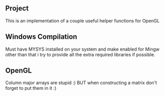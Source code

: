 ## Project
This is an implementation of a couple useful helper functions for OpenGL

## Windows Compilation
Must have MYSYS installed on your system and make enabled for Mingw other than that i try to provide all the extra required libraries if possible.


## OpenGL 
Column major arrays are stupid :) BUT when constructing a matrix don't forget to put them in it :)

